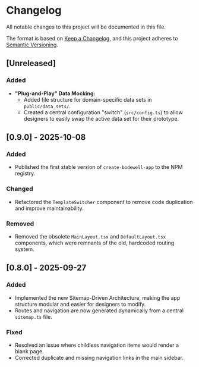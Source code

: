# Changelog

All notable changes to this project will be documented in this file.

The format is based on [Keep a Changelog](https://keepachangelog.com/en/1.0.0/),
and this project adheres to [Semantic Versioning](https://semver.org/spec/v2.0.0.html).

## [Unreleased]

### Added
- **"Plug-and-Play" Data Mocking:**
  - Added file structure for domain-specific data sets in `public/data_sets/`.
  - Created a central configuration "switch" (`src/config.ts`) to allow designers to easily swap the active data set for their prototype.

## [0.9.0] - 2025-10-08
### Added
- Published the first stable version of `create-bodewell-app` to the NPM registry.

### Changed
- Refactored the `TemplateSwitcher` component to remove code duplication and improve maintainability.

### Removed
- Removed the obsolete `MainLayout.tsx` and `DefaultLayout.tsx` components, which were remnants of the old, hardcoded routing system.

## [0.8.0] - 2025-09-27
### Added
- Implemented the new Sitemap-Driven Architecture, making the app structure modular and easier for designers to modify.
- Routes and navigation are now generated dynamically from a central `sitemap.ts` file.

### Fixed
- Resolved an issue where childless navigation items would render a blank page.
- Corrected duplicate and missing navigation links in the main sidebar.